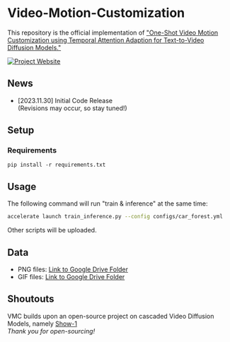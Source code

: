 # Video-Motion-Customization
This repository is the official implementation of ["One-Shot Video Motion Customization using Temporal Attention Adaption for Text-to-Video Diffusion Models."](#)
<br>

[![Project Website](https://img.shields.io/badge/Project-Website-orange)](https://video-motion-customization.github.io/)


## News
* [2023.11.30] Initial Code Release  
  (Revisions may occur, so stay tuned!)

## Setup
### Requirements

```shell
pip install -r requirements.txt
```

## Usage 

The following command will run "train & inference" at the same time:

```bash
accelerate launch train_inference.py --config configs/car_forest.yml
```
Other scripts will be uploaded.

## Data
* PNG files: [Link to Google Drive Folder](https://drive.google.com/drive/u/2/folders/1L4dIqeK52lGBuxIKAEUzZgOEP95dz7AC)
* GIF files: [Link to Google Drive Folder](https://drive.google.com/drive/u/2/folders/1GUDnosOkYQ50-1bHHIBitRMeamkd2qao)


## Shoutouts
VMC builds upon an open-source project on cascaded Video Diffusion Models, namely [Show-1](https://showlab.github.io/Show-1/) 
<br><i>Thank you for open-sourcing!</i>


